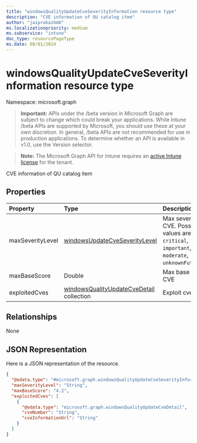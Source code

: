 ```yaml
---
title: "windowsQualityUpdateCveSeverityInformation resource type"
description: "CVE information of QU catalog item"
author: "jaiprakashmb"
ms.localizationpriority: medium
ms.subservice: "intune"
doc_type: resourcePageType
ms.date: 08/01/2024
---
```


# windowsQualityUpdateCveSeverityInformation resource type

Namespace: microsoft.graph

> **Important:** APIs under the /beta version in Microsoft Graph are subject to change which could break your applications. While Intune /beta APIs are supported by Microsoft, you should use these at your own discretion. In general, /beta APIs are not recommended for use in production applications. To determine whether an API is available in v1.0, use the Version selector.

> **Note:** The Microsoft Graph API for Intune requires an [active Intune license](https://go.microsoft.com/fwlink/?linkid=839381) for the tenant.

CVE information of QU catalog item

## Properties
|Property|Type|Description|
|:---|:---|:---|
|maxSeverityLevel|[windowsUpdateCveSeverityLevel](../resources/intune-softwareupdate-windowsupdatecveseveritylevel.md)|Max severity of CVE. Possible values are: `critical`, `important`, `moderate`, `unknownFutureValue`.|
|maxBaseScore|Double|Max base score of CVE|
|exploitedCves|[windowsQualityUpdateCveDetail](../resources/intune-softwareupdate-windowsqualityupdatecvedetail.md) collection|Exploit cve details|

## Relationships
None

## JSON Representation
Here is a JSON representation of the resource.
<!-- {
  "blockType": "resource",
  "@odata.type": "microsoft.graph.windowsQualityUpdateCveSeverityInformation"
}
-->
``` json
{
  "@odata.type": "#microsoft.graph.windowsQualityUpdateCveSeverityInformation",
  "maxSeverityLevel": "String",
  "maxBaseScore": "4.2",
  "exploitedCves": [
    {
      "@odata.type": "microsoft.graph.windowsQualityUpdateCveDetail",
      "cveNumber": "String",
      "cveInformationUrl": "String"
    }
  ]
}
```